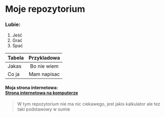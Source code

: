 # Moje repozytorium <br/> 
### Lubie:
1. Jeść
2. Grać
3. Spać

|Tabela|Przykladowa|
|------|:---------:|
|Jakas |Bo nie wiem|
|Co ja |Mam napisac|

#### Moja strona internetowa:<br/> [Strona internetowa na komputerze](https://stronainternetowa.com)

> W tym repozytorium nie ma nic ciekawego, jest jakis kalkulator ale tez taki podstawowy w sumie
